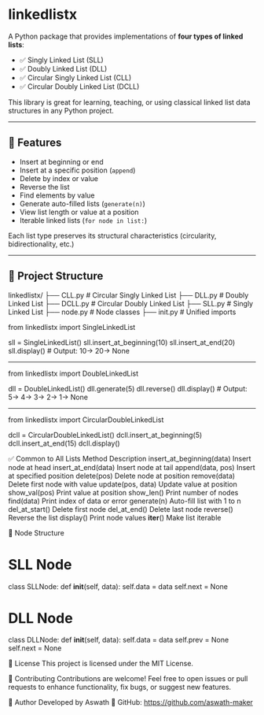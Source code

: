 # linkedlistx

A Python package that provides implementations of **four types of linked lists**:

- ✅ Singly Linked List (SLL)
- ✅ Doubly Linked List (DLL)
- ✅ Circular Singly Linked List (CLL)
- ✅ Circular Doubly Linked List (DCLL)

This library is great for learning, teaching, or using classical linked list data structures in any Python project.

---

## 🧠 Features

- Insert at beginning or end
- Insert at a specific position (`append`)
- Delete by index or value
- Reverse the list
- Find elements by value
- Generate auto-filled lists (`generate(n)`)
- View list length or value at a position
- Iterable linked lists (`for node in list:`)

Each list type preserves its structural characteristics (circularity, bidirectionality, etc.)

---

## 📁 Project Structure

linkedlistx/
├── CLL.py # Circular Singly Linked List
├── DLL.py # Doubly Linked List
├── DCLL.py # Circular Doubly Linked List
├── SLL.py # Singly Linked List
├── node.py # Node classes
├── init.py # Unified imports

from linkedlistx import SingleLinkedList

sll = SingleLinkedList()
sll.insert_at_beginning(10)
sll.insert_at_end(20)
sll.display()  # Output: 10-> 20-> None

--------
from linkedlistx import DoubleLinkedList

dll = DoubleLinkedList()
dll.generate(5)
dll.reverse()
dll.display()  # Output: 5-> 4-> 3-> 2-> 1-> None

--------

from linkedlistx import CircularDoubleLinkedList

dcll = CircularDoubleLinkedList()
dcll.insert_at_beginning(5)
dcll.insert_at_end(15)
dcll.display()

✅ Common to All Lists
Method	Description
insert_at_beginning(data)	Insert node at head
insert_at_end(data)	Insert node at tail
append(data, pos)	Insert at specified position
delete(pos)	Delete node at position
remove(data)	Delete first node with value
update(pos, data)	Update value at position
show_val(pos)	Print value at position
show_len()	Print number of nodes
find(data)	Print index of data or error
generate(n)	Auto-fill list with 1 to n
del_at_start()	Delete first node
del_at_end()	Delete last node
reverse()	Reverse the list
display()	Print node values
__iter__()	Make list iterable

🔩 Node Structure
# SLL Node
class SLLNode:
    def __init__(self, data):
        self.data = data
        self.next = None

# DLL Node
class DLLNode:
    def __init__(self, data):
        self.data = data
        self.prev = None
        self.next = None

🪪 License
This project is licensed under the MIT License.

🤝 Contributing
Contributions are welcome!
Feel free to open issues or pull requests to enhance functionality, fix bugs, or suggest new features.

👤 Author
Developed by Aswath 🫡
GitHub: https://github.com/aswath-maker